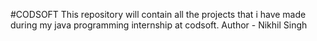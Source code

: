 #CODSOFT
This repository will contain all the projects that i have made during my java programming internship at codsoft.
Author - Nikhil Singh
